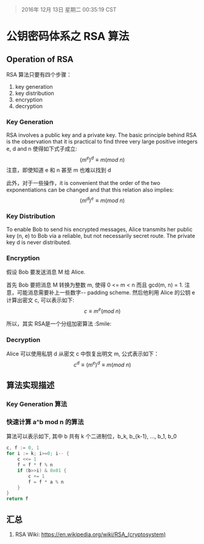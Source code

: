 > 2016年 12月 13日 星期二 00:35:19 CST

# 公钥密码体系之 RSA 算法

## Operation of RSA
RSA 算法只要有四个步骤：
1. key generation
2. key distribution
3. encryption
4. decryption

### Key Generation
RSA involves a public key and a private key. The basic principle behind RSA is the observation that it is practical to find three very large positive integers e, d and n 使得如下式子成立:
$$ (m^e)^d \equiv m (mod\ n)$$
注意，即使知道 e 和 n 甚至 m 也难以找到 d

此外，对于一些操作，it is convenient that the order of the two exponentiations can be changed and that this relation also implies:
$$ (m^d)^e \equiv m (mod\ n)$$

### Key Distribution
To enable Bob to send his encrypted messages, Alice transmits her public key (n, e) to Bob via a reliable, but not necessarily secret route. The private key d is never distributed.

### Encryption
假设 Bob 要发送消息 M 给 Alice.

首先 Bob 要把消息 M 转换为整数 m, 使得 0 <= m < n 而且 gcd(m, n) = 1. 注意，可能消息需要补上一些数字-- padding scheme. 然后他利用 Alice 的公钥 e 计算出密文 c, 可以表示如下:
$$ c \equiv m^e (mod\ n)$$

所以，其实 RSA是一个分组加密算法 :Smile: 

### Decryption
Alice 可以使用私钥 d 从密文 c 中恢复出明文 m, 公式表示如下：
$$ c^d \equiv (m^e)^d \equiv m (mod\ n)$$

## 算法实现描述
### Key Generation 算法


### 快速计算 a^b mod n 的算法
算法可以表示如下, 其中 b 共有 k 个二进制位，b_k, b_{k-1}, ..., b_1, b_0
```go
c, f := 0, 1
for i := k; i>=0; i-- {
	c <<= 1
	f = f * f % n
	if (b>>i) & 0x01 {
		c += 1
		f = f * a % n
	}
}
return f

```

## 汇总
1. RSA Wiki: https://en.wikipedia.org/wiki/RSA_(cryptosystem)







